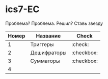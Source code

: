 # ics7-EC

Проблема? Проблема. Решил? Ставь звезду

| Номер | Название    | Check      |
| ----- | ----------- | ---------- |
| 1     | Триггеры    | :check:    |
| 2     | Дешифраторы | :checkbox: |
| 3     | Сумматоры   | :checkbox: |
| 4     |             |            |

